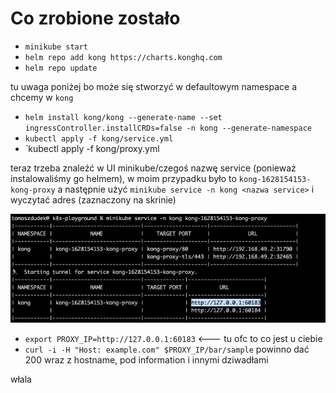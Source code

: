 # Co zrobione zostało
* `minikube start`
* `helm repo add kong https://charts.konghq.com`
* `helm repo update`

tu uwaga poniżej bo może się stworzyć w defaultowym namespace a chcemy w `kong`
* `helm install kong/kong --generate-name --set ingressController.installCRDs=false -n kong --generate-namespace`
* `kubectl apply -f kong/service.yml`
* `kubectl apply -f kong/proxy.yml

teraz trzeba znaleźć w UI minikube/czegoś nazwę service (ponieważ instalowaliśmy go helmem), w moim przypadku było to `kong-1628154153-kong-proxy`
a następnie użyć `minikube service -n kong <nazwa service>` i wyczytać adres (zaznaczony na skrinie)

![skrin](find_ip.png)

* `export PROXY_IP=http://127.0.0.1:60183` <--- tu ofc to co jest u ciebie
* `curl -i -H "Host: example.com" $PROXY_IP/bar/sample` powinno dać 200 wraz z hostname, pod information i innymi dziwadłami

włala